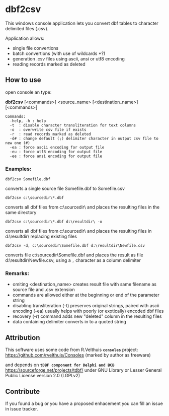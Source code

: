 # dbf2csv 
This windows console application lets you convert dbf tables to character delimited files (.csv).

Application allows:
- single file convertions
- batch convertions (with use of wildcards *?)
- generation .csv files using ascii, ansi or utf8 encoding
- reading records marked as deleted

## How to use
open console an type:

**dbf2csv** [\<commands>] <source_name> [<destination_name>] [\<commands>]
```
Commands:
  -help, -h : help
  -t  : disable character transliteration for text columns
  -o  : overwrite csv file if exists
  -r  : read records marked as deleted  
  -d# : change default (;) delimiter character in output csv file to new one (#)
  -ea : force ascii encoding for output file
  -eu : force utf8 encoding for output file
  -ee : force ansi encoding for output file
```

### Examples: 
  `dbf2csv Somefile.dbf`
  
  converts a single source file Somefile.dbf to Somefile.csv

  `dbf2csv c:\sourcedir\*.dbf`
  
  converts all dbf files from c:\sourcedir\ and places the resulting files in the same directory

  `dbf2csv c:\sourcedir\*.dbf d:\resultdir\ -o`
  
  converts all dbf files from c:\sourcedir\ and places the resulting files in d:\resultdir\ replacing existing files

  `dbf2csv -d, c:\sourcedir\Somefile.dbf d:\resultdir\Newfile.csv`
  
  converts file c:\sourcedir\Somefile.dbf and places the result as file d:\resultdir\Newfile.csv, using a `,` character as a column delimiter

### Remarks:
  - omiting \<destination_name> creates result file with same filename as source file and .csv extension
  - commands are allowed either at the beginning or end of the parameter string
  - disabling transliteration (-t) preserves original strings, paired with ascii encoding (-ea) usually helps with poorly (or exotically) encoded dbf files
  - recovery (-r) command adds new "deleted" column in the resulting files
  - data containing delimiter converts in to a quoted string

## Attribution
This software uses some code from R.Velthuis **`consoles`** project: https://github.com/rvelthuis/Consoles (marked by author as freeware)

and depends on **`tDBF component for Delphi and BCB`** https://sourceforge.net/projects/tdbf/ under GNU Library or Lesser General Public License version 2.0 (LGPLv2)

## Contribute
If you found a bug or you have a proposed enhacement you can fill an issue in issue tracker.

